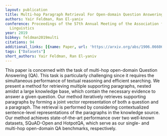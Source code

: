 ```yaml
---
layout: publication
title: Multi-hop Paragraph Retrieval For Open-domain Question Answering
authors: Yair Feldman, Ran El-yaniv
conference: Proceedings of the 57th Annual Meeting of the Association for Computational
  Linguistics
year: 2019
bibkey: feldman2019multi
citations: 94
additional_links: [{name: Paper, url: 'https://arxiv.org/abs/1906.06606'}]
tags: ["Datasets"]
short_authors: Yair Feldman, Ran El-yaniv
---
```

This paper is concerned with the task of multi-hop open-domain Question
Answering (QA). This task is particularly challenging since it requires the
simultaneous performance of textual reasoning and efficient searching. We
present a method for retrieving multiple supporting paragraphs, nested amidst a
large knowledge base, which contain the necessary evidence to answer a given
question. Our method iteratively retrieves supporting paragraphs by forming a
joint vector representation of both a question and a paragraph. The retrieval
is performed by considering contextualized sentence-level representations of
the paragraphs in the knowledge source. Our method achieves state-of-the-art
performance over two well-known datasets, SQuAD-Open and HotpotQA, which serve
as our single- and multi-hop open-domain QA benchmarks, respectively.